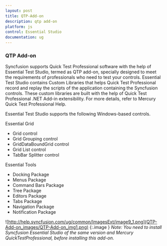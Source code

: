 ```yaml
---
layout: post
title: QTP-Add-on
description: qtp add-on
platform: js
control: Essential Studio
documentation: ug
---
```


### QTP Add-on

Syncfusion supports Quick Test Professional software with the help of Essential Test Studio, termed as QTP add-on, specially designed to meet the requirements of professionals who need to test your controls. Essential Test Studio contains Custom Libraries that helps Quick Test Professional record and replay the scripts of the application containing the Syncfusion controls. These custom libraries are built with the help of Quick Test Professional .NET Add-in extensibility. For more details, refer to Mercury Quick Test Professional Help.  

Essential Test Studio supports the following Windows-based controls. 

Essential Grid

* Grid control
* Grid Grouping control
* GridDataBoundGrid control
* Grid List control
* TabBar Splitter control

Essential Tools

* Docking Package
* Menus Package
* Command Bars Package
* Tree Package
* Editors Package
* Tabs Package
* Navigation Package
* Notification Package
> 
![http://help.syncfusion.com/ug/common/ImagesExt/image9_1.png](QTP-Add-on_images/QTP-Add-on_img1.png)
{:.image }
_Note: You need to install Syncfusion Essential Studio of the same version and Mercury QuickTestProfessional, before installing this add-on._

